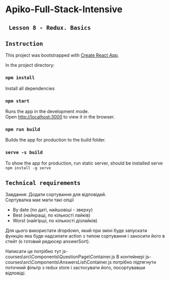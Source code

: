 # Apiko-Full-Stack-Intensive
## ` Lesson 8 - Redux. Basics`

## `Instruction`
This project was bootstrapped with [Create React App](https://github.com/facebookincubator/create-react-app).

In the project directory:
### `npm install`
Install all dependencies

### `npm start`
Runs the app in the development mode.<br>
Open [http://localhost:3000](http://localhost:3000) to view it in the browser.

### `npm run build`
Builds the app for production to the build folder.

### `serve -s build`
To show the app for production, run static server, should be installed serve `npm install -g serve`

## `Technical requirements`
Завдання: Додати сортування для відповідей. <br>
Сортувалка має мати такі опції
* By date (по даті, найшовіші - зверху)
* Best (найкращі, по кількості лайків)
* Worst (найгірші, по кількості дізлайків)

Для цього використати dropdown, який при зміні буде запускати функцію яка буде надсилати action з типом сортування і заносити його в стейт (є готовий редюсер answerSort).

Написати це потрібно тут js-courses\src\Components\QuestionPage\Container.js
В контейнері js-courses\src\Components\AnswersList\Container.js потрібно підтягнути поточний фільтр з redux store і застосувати його, посортувавши відповіді.